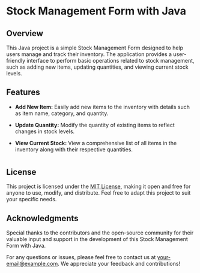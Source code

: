 # Stock Management Form with Java

## Overview

This Java project is a simple Stock Management Form designed to help users manage and track their inventory. The application provides a user-friendly interface to perform basic operations related to stock management, such as adding new items, updating quantities, and viewing current stock levels.

## Features

- **Add New Item:** Easily add new items to the inventory with details such as item name, category, and quantity.
  
- **Update Quantity:** Modify the quantity of existing items to reflect changes in stock levels.

- **View Current Stock:** View a comprehensive list of all items in the inventory along with their respective quantities.

#
## License

This project is licensed under the [MIT License](LICENSE), making it open and free for anyone to use, modify, and distribute. Feel free to adapt this project to suit your specific needs.

## Acknowledgments

Special thanks to the contributors and the open-source community for their valuable input and support in the development of this Stock Management Form with Java.

For any questions or issues, please feel free to contact us at [your-email@example.com](mailto:your-email@example.com). We appreciate your feedback and contributions!
